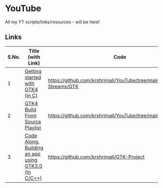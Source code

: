 # YouTube

All my YT scripts/links/resources - will be here!

## Links

S.No. | Title (with Link) | Code |
--- | --- | --- |
1 | [Getting started with GTK4 (in C)](https://www.youtube.com/watch?v=Gawy6mpEto4) | https://github.com/krshrimali/YouTube/tree/main/Live-Streams/GTK
2 | [GTK4 Build From Source Playlist](https://www.youtube.com/playlist?list=PLfjzHJeA53gSjJ92UZAHCFjpqN9z7x1Jc) | https://github.com/krshrimali/YouTube/tree/main/Videos/GTK4
3 | [Code Along, Building an app using GTK3.0 (In C/C++)](https://www.youtube.com/watch?v=3t7b_YXkTFY) | https://github.com/krshrimali/GTK-Project
